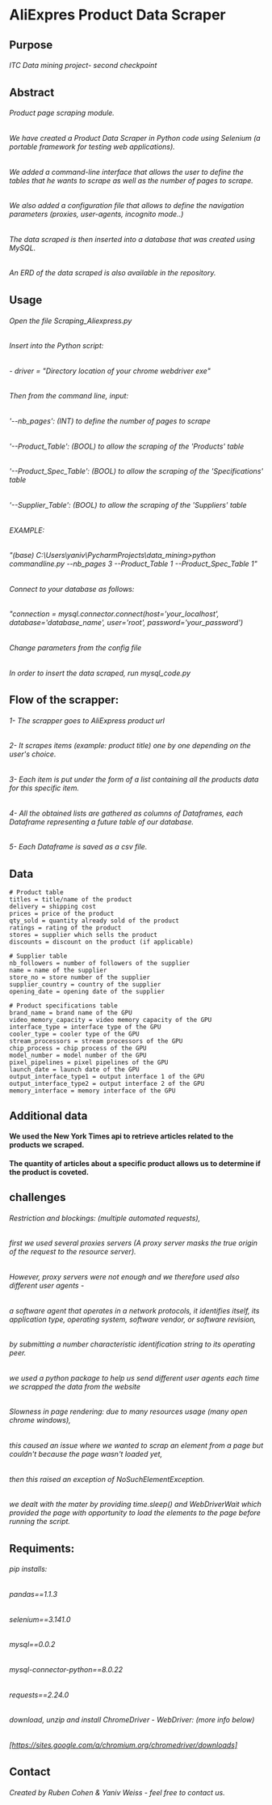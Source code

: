 #  AIiExpres Product Data Scraper

## Purpose
###### ITC Data mining project- second checkpoint

## Abstract 
######  Product page scraping module.
######  We have created a Product Data Scraper in Python code using Selenium (a portable framework for testing web applications).
######  We added a command-line interface that allows the user to define the tables that he wants to scrape as well as the number of pages to scrape.
######  We also added a configuration file that allows to define the navigation parameters (proxies, user-agents, incognito mode..)
######  The data scraped is then inserted into a database that was created using MySQL. 
######  An ERD of the data scraped is also available in the repository.
## Usage
###### Open the file Scraping_Aliexpress.py
###### Insert into the Python script:
######  - driver = "Directory location of your chrome webdriver exe"
###### Then from the command line, input:
###### '--nb_pages': (INT) to define the number of pages to scrape
###### '--Product_Table': (BOOL) to allow the scraping of the 'Products' table
###### '--Product_Spec_Table': (BOOL) to allow the scraping of the 'Specifications' table
###### '--Supplier_Table': (BOOL) to allow the scraping of the 'Suppliers' table
###### EXAMPLE:
###### "(base) C:\Users\yaniv\PycharmProjects\data_mining>python commandline.py --nb_pages 3 --Product_Table 1 --Product_Spec_Table 1"
###### Connect to your database as follows:
###### "connection = mysql.connector.connect(host='your_localhost', database='database_name', user='root', password='your_password')
###### Change parameters from the config file
###### In order to insert the data scraped, run mysql_code.py 
## Flow of the scrapper:
###### 1- The scrapper goes to AliExpress product url
###### 2- It scrapes items (example: product title) one by one depending on the user's choice. 
###### 3- Each item is put under the form of a list containing all the products data for this specific item.
###### 4- All the obtained lists are gathered as columns of Dataframes, each Dataframe representing a future table of our database.
###### 5- Each Dataframe is saved as a csv file.

## Data
    # Product table
    titles = title/name of the product
    delivery = shipping cost
    prices = price of the product
    qty_sold = quantity already sold of the product
    ratings = rating of the product
    stores = supplier which sells the product
    discounts = discount on the product (if applicable)

    # Supplier table
    nb_followers = number of followers of the supplier
    name = name of the supplier
    store_no = store number of the supplier
    supplier_country = country of the supplier
    opening_date = opening date of the supplier

    # Product specifications table
    brand_name = brand name of the GPU
    video_memory_capacity = video memory capacity of the GPU
    interface_type = interface type of the GPU
    cooler_type = cooler type of the GPU
    stream_processors = stream processors of the GPU
    chip_process = chip process of the GPU
    model_number = model number of the GPU
    pixel_pipelines = pixel pipelines of the GPU
    launch_date = launch date of the GPU
    output_interface_type1 = output interface 1 of the GPU
    output_interface_type2 = output interface 2 of the GPU
    memory_interface = memory interface of the GPU
## Additional data
#### We used the New York Times api to retrieve articles related to the products we scraped.
#### The quantity of articles about a specific product allows us to determine if the product is coveted.
## challenges
###### Restriction and blockings: (multiple automated requests), 
###### first we used several proxies servers (A proxy server masks the true origin of the request to the resource server).
###### However, proxy servers were not enough and we therefore used also different user agents -
###### a software agent that operates in a network protocols, it identifies itself, its application type, operating system, software vendor, or software revision, 
###### by submitting a number characteristic identification string to its operating peer. 
###### we used a python package to help us send different user agents each time we scrapped the data from the website

###### Slowness in page rendering: due to many resources usage (many open chrome windows),
###### this caused an issue where we wanted to scrap an element from a page but couldn't because the page wasn't loaded yet,
###### then this raised an exception of NoSuchElementException. 
###### we dealt with the mater by providing time.sleep() and WebDriverWait which provided the page with opportunity to load the elements to the page before running the script.

## Requiments:

###### pip installs:
###### pandas==1.1.3
###### selenium==3.141.0
###### mysql==0.0.2
###### mysql-connector-python==8.0.22
###### requests==2.24.0
###### download, unzip and install ChromeDriver - WebDriver: (more info below)
###### [https://sites.google.com/a/chromium.org/chromedriver/downloads]

## Contact
###### Created by Ruben Cohen & Yaniv Weiss - feel free to contact us.

